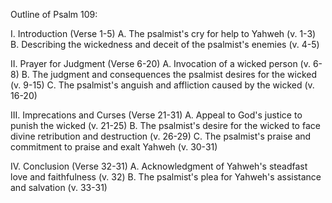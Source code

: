 Outline of Psalm 109:

I. Introduction (Verse 1-5)
    A. The psalmist's cry for help to Yahweh (v. 1-3)
    B. Describing the wickedness and deceit of the psalmist's enemies (v. 4-5)

II. Prayer for Judgment (Verse 6-20)
    A. Invocation of a wicked person (v. 6-8)
    B. The judgment and consequences the psalmist desires for the wicked (v. 9-15)
    C. The psalmist's anguish and affliction caused by the wicked (v. 16-20)

III. Imprecations and Curses (Verse 21-31)
    A. Appeal to God's justice to punish the wicked (v. 21-25)
    B. The psalmist's desire for the wicked to face divine retribution and destruction (v. 26-29)
    C. The psalmist's praise and commitment to praise and exalt Yahweh (v. 30-31)

IV. Conclusion (Verse 32-31)
    A. Acknowledgment of Yahweh's steadfast love and faithfulness (v. 32)
    B. The psalmist's plea for Yahweh's assistance and salvation (v. 33-31)